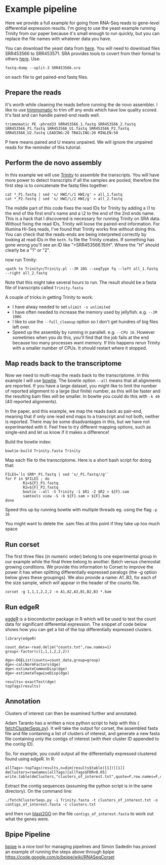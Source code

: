 # Example pipeline #

Here we provide a full example for going from RNA-Seq reads to gene-level differential expression results.
I'm going to use the yeast example running Trinity from our paper because it's small enough to run quickly,
but you can replace the file names with whatever data you have.

You can download the yeast data from [here](http://sra.dnanexus.com/runs/SRR453566). You will need to download files SRR453566 to SRR453571. SRA provides tools to covert from their format to others [here](http://trace.ncbi.nlm.nih.gov/Traces/sra/sra.cgi?view=software). Use:
```
fastq-dump --split-3 SRR453566.sra
```
on each file to get paired-end fastq files.

## Prepare the reads ##
It's worth while cleaning the reads before running the de novo assembler. I like
to use [trimmomatic](http://www.usadellab.org/cms/index.php?page=trimmomatic) to trim off any ends which have low quality scored. It's fast and can handle paired-end reads well.
```
trimmomatic PE -phred33 SRR453566_1.fastq SRR453566_2.fastq SRR453566_P1.fastq SRR453566_U1.fastq SRR453566_P2.fastq SRR453566_U2.fastq LEADING:20 TRAILING:20 MINLEN:50
```
P here means paired and U means unpaired. We will ignore the unpaired reads for the reminder of this tutorial.

## Perform the de novo assembly ##

In this example we will use [Trinity](http://trinityrnaseq.sourceforge.net/) to assemble the transcripts. You will have more power to detect transcripts if all the samples are pooled, therefore the first step is to concatenate the fastq files together:
```
cat *_P1.fastq | sed 's/ HWI/\/1 HWI/g' > all_1.fastq
cat *_P2.fastq | sed 's/ HWI/\/2 HWI/g' > all_2.fastq
```
The middle part of this code fixes the read IDs for Trinity by adding a \1 to the end of
the first end's name and a \2 to the end of the 2nd ends name. This is a hack that
I discovered is necessary for running Trinity on SRA data. Without fixing the read IDs,
Trinity will loose the paired-end information. For Illumina Hi-Seq reads, I've found that
Trinity works fine without doing this. You can check that the reads-ends are being interpreted correctly
by looking at read IDs in the `both.fa` file the Trinity creates. If something has gone wrong you'll
see an ID like ">SRR453566.19/H". Where the "H" should clearly be a "1" or "2".

now run Trinity:
```
<path to Trinity>/Trinity.pl --JM 10G --seqType fq --left all_1.fastq --right all_2.fastq
```

Note that this might take several hours to run. The result should be a fasta file of transcripts called `Trinity.fasta`

A couple of tricks in getting Trinity to work:
  * I have alway needed to set `ulimit -s unlimited`
  * I have often needed to increase the memory used by jellyfish. e.g. `--JM 100G`
  * I like to use the `--full_cleanup` option so I don't get hundres of big files left over.
  * Speed up the assembly by running in parallell. e.g. `--CPU 16`. However sometimes when you do this, you'll find that the job fails at the end because too many processes want memory. If this happens rerun Trinity with a smaller number of CPUs. It should restart where it stopped.


## Map reads back to the transcriptome ##

Now we need to multi-map the reads back to the transcriptome. In this example I will use [bowtie](http://bowtie-bio.sourceforge.net/index.shtml). The bowtie option `--all` means that all alignments are reported. If you have a large dataset, you might like to limit the number of reported
alignment to a large (but finite) number, as this will be faster and the resulting bam files will be smaller. In bowtie you could do this with `-k 40` (40 reported alignments).

In the paper, and this example, we map the reads back as pair-end, meaning that if only one read end maps to a transcript and not both, neither is reported. There may be some disadvantages in this, but we have not experimented with it. Feel free to try different mapping options, such as single-end and let us know if it makes a difference!

Build the bowtie index:
```
bowtie-build Trinity.fasta Trinity
```

Map each file to the transcriptome. Here is a short bash script for doing that:
```
FILES=`ls SRR*_P1.fastq | sed 's/_P1.fastq//g'`
for F in $FILES ; do
        R1=${F}_P1.fastq
        R2=${F}_P2.fastq
        bowtie --all -S Trinity -1 $R1 -2 $R2 > ${F}.sam  
        samtools view -S -b ${F}.sam > ${F}.bam
done
```
Speed this up by running bowtie with multiple threads eg. using the flag `-p 16`

You might want to delete the .sam files at this point if they take up too much space

## Run corset ##

The first three files (in numeric order) belong to one experimental group in our example while the final three belong to another. Batch versus chemostat growing conditions. We provide this information to Corset to improve the power it has when splitting differentially expressed paralogs (the -g option below gives these groupings). We also provide a name: A1..B3, for each of the size sample, which will appear in the header of the counts file.

```
corset -g 1,1,1,2,2,2 -n A1,A2,A3,B1,B2,B3 *.bam
```

## Run edgeR ##

[egdeR](http://www.bioconductor.org/packages/release/bioc/html/edgeR.html) is a bioconductor package in R which will be used to test the count data for significant differential expression. The snippet of
code below shows how you can get a list of the top differentially expressed clusters.

```
library(edgeR)

count_data<-read.delim("counts.txt",row.names=1)
group<-factor(c(1,1,1,2,2,2))

dge<-DGEList(counts=count_data,group=group)
dge<-calcNormFactors(dge)
dge<-estimateCommonDisp(dge)
dge<-estimateTagwiseDisp(dge)

results<-exactTest(dge)
topTags(results)
```


## Annotation ##

Clusters of interest can then be examined further and annotated.

Adam Taranto has a written a nice python script to help with this ( [fetchClusterSeqs.py](https://github.com/Adamtaranto/Corset-tools)). It will take the output for corset, the assembled fasta file and file containing a list of clusters of interest, and generate a new fasta file containing only the contigs of interest (with their cluster ID appended to the contig ID).

So, for example, you could output all the differentially expressed clustered found using edgeR. In R:
```
allTags<-topTags(results,n=dim(results$table)[1])[[1]]
deClusters=rownames(allTags)[allTags$FDR<0.05]
write.table(deClusters,"clusters_of_interest.txt",quote=F,row.names=F,col.names=F)
```

Extract the contig sequences (assuming the python script is in the same directory). On the command line:
```
./fetchClusterSeqs.py -i Trinity.fasta -t clusters_of_interest.txt -o contigs_of_interest.fasta -c clusters.txt
```
and then run [blast2GO](https://www.blast2go.com/) on the file `contigs_of_interest.fasta` to work out what the genes were.

## Bpipe Pipeline ##

[bpipe](https://code.google.com/p/bpipe/) is a nice tool for managing pipelines and Simon Sadedin has proved an example of running the steps above through bpipe https://code.google.com/p/bpipe/wiki/RNASeqCorset